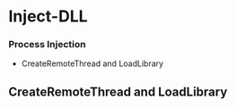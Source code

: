 # Inject-DLL



### Process Injection
  * CreateRemoteThread and LoadLibrary
  
  
  
  
## CreateRemoteThread and LoadLibrary


